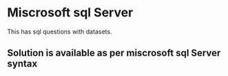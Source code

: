 # Miscrosoft sql Server

This has sql questions with datasets.

## Solution is available as per miscrosoft sql Server syntax
